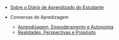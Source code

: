 * [Sobre o Diário de Aprendizado do Estudante](/)

* Conversas de Apredizagem
  * [Aprendizagem, Empoderamento e Autonomia](conversa_de_aprendizagem_1.md)
  * [Realidades, Perspectivas e Propósito](conversa_de_aprendizagem_2.md)
